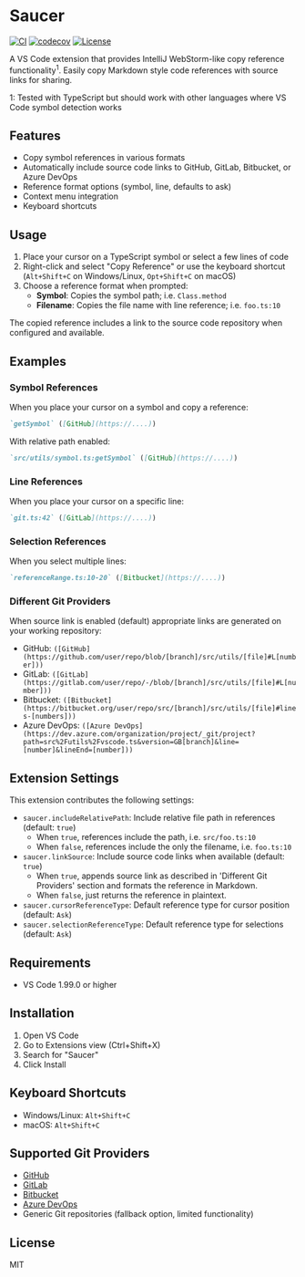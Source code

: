 # Saucer

[![CI](https://github.com/paulchiu/saucer-vscode/actions/workflows/ci.yml/badge.svg)](https://github.com/paulchiu/saucer-vscode/actions/workflows/ci.yml)
[![codecov](https://codecov.io/gh/paulchiu/saucer-vscode/graph/badge.svg?token=3PY54ZDG9N)](https://codecov.io/gh/paulchiu/saucer-vscode)
[![License](https://img.shields.io/github/license/paulchiu/saucer-vscode)](https://github.com/paulchiu/saucer-vscode/blob/main/LICENSE)

A VS Code extension that provides IntelliJ WebStorm-like copy reference functionality<sup>1</sup>. Easily copy Markdown style code references with source links for sharing.

1: Tested with TypeScript but should work with other languages where VS Code symbol detection works

## Features

- Copy symbol references in various formats
- Automatically include source code links to GitHub, GitLab, Bitbucket, or Azure DevOps
- Reference format options (symbol, line, defaults to ask)
- Context menu integration
- Keyboard shortcuts

## Usage

1. Place your cursor on a TypeScript symbol or select a few lines of code
2. Right-click and select "Copy Reference" or use the keyboard shortcut (`Alt+Shift+C` on Windows/Linux, `Opt+Shift+C` on macOS)
3. Choose a reference format when prompted:
   - **Symbol**: Copies the symbol path; i.e. `Class.method`
   - **Filename**: Copies the file name with line reference; i.e. `foo.ts:10`

The copied reference includes a link to the source code repository when configured and available.

## Examples

### Symbol References

When you place your cursor on a symbol and copy a reference:

```md
`getSymbol` ([GitHub](https://....))
```

With relative path enabled:

```md
`src/utils/symbol.ts:getSymbol` ([GitHub](https://....))
```

### Line References

When you place your cursor on a specific line:

```md
`git.ts:42` ([GitLab](https://....))
```

### Selection References

When you select multiple lines:

```md
`referenceRange.ts:10-20` ([Bitbucket](https://....))
```

### Different Git Providers

When source link is enabled (default) appropriate links are generated on your working repository:

- GitHub: `([GitHub](https://github.com/user/repo/blob/[branch]/src/utils/[file]#L[number]))`
- GitLab: `([GitLab](https://gitlab.com/user/repo/-/blob/[branch]/src/utils/[file]#L[number]))`
- Bitbucket: `([Bitbucket](https://bitbucket.org/user/repo/src/[branch]/src/utils/[file]#lines-[numbers]))`
- Azure DevOps: `([Azure DevOps](https://dev.azure.com/organization/project/_git/project?path=src%2Futils%2Fvscode.ts&version=GB[branch]&line=[number]&lineEnd=[number]))`

## Extension Settings

This extension contributes the following settings:

- `saucer.includeRelativePath`: Include relative file path in references (default: `true`)
  - When `true`, references include the path, i.e. `src/foo.ts:10`
  - When `false`, references include the only the filename, i.e. `foo.ts:10`
- `saucer.linkSource`: Include source code links when available (default: `true`)
  - When `true`, appends source link as described in 'Different Git Providers' section and formats the reference in Markdown.
  - When `false`, just returns the reference in plaintext.
- `saucer.cursorReferenceType`: Default reference type for cursor position (default: `Ask`)
- `saucer.selectionReferenceType`: Default reference type for selections (default: `Ask`)

## Requirements

- VS Code 1.99.0 or higher

## Installation

1. Open VS Code
2. Go to Extensions view (Ctrl+Shift+X)
3. Search for "Saucer"
4. Click Install

## Keyboard Shortcuts

- Windows/Linux: `Alt+Shift+C`
- macOS: `Alt+Shift+C`

## Supported Git Providers

- [GitHub](https://github.com)
- [GitLab](https://gitlab.com)
- [Bitbucket](https://bitbucket.org)
- [Azure DevOps](https://dev.azure.com)
- Generic Git repositories (fallback option, limited functionality)

## License

MIT
